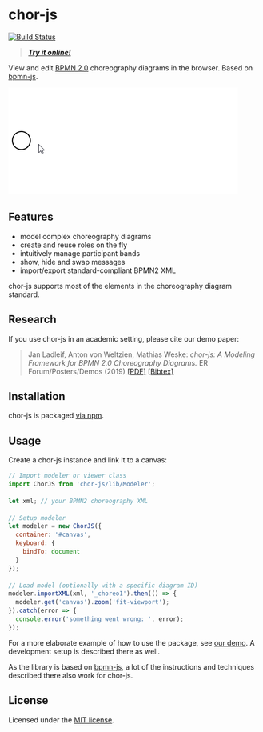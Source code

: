 # chor-js

[![Build Status](https://travis-ci.com/bptlab/chor-js.svg?branch=master)](https://travis-ci.com/bptlab/chor-js)

> ***[Try it online!](https://bpt-lab.org/chor-js-demo/)***

View and edit [BPMN 2.0](https://www.omg.org/spec/BPMN/2.0.2/) choreography diagrams in the browser.
Based on [bpmn-js](https://github.com/bpmn-io/bpmn-js/).

[![chor-js screencast](./docs/screencast.gif "chor-js in action")](https://github.com/bptlab/chor-js-demo)

## Features

- model complex choreography diagrams
- create and reuse roles on the fly
- intuitively manage participant bands
- show, hide and swap messages
- import/export standard-compliant BPMN2 XML

chor-js supports most of the elements in the choreography diagram standard.

## Research

If you use chor-js in an academic setting, please cite our demo paper:

> Jan Ladleif, Anton von Weltzien, Mathias Weske: _chor-js: A Modeling Framework for BPMN 2.0 Choreography Diagrams._ ER Forum/Posters/Demos (2019)
> [[PDF]](http://ceur-ws.org/Vol-2469/ERDemo02.pdf)
> [[Bibtex]](https://dblp.org/rec/bibtex/conf/er/LadleifWW19)

## Installation
chor-js is packaged [via npm](https://www.npmjs.com/package/chor-js).

## Usage

Create a chor-js instance and link it to a canvas:

```javascript
// Import modeler or viewer class
import ChorJS from 'chor-js/lib/Modeler';

let xml; // your BPMN2 choreography XML

// Setup modeler
let modeler = new ChorJS({
  container: '#canvas',
  keyboard: {
    bindTo: document
  }
});

// Load model (optionally with a specific diagram ID)
modeler.importXML(xml, '_choreo1').then(() => {
  modeler.get('canvas').zoom('fit-viewport');
}).catch(error => {
  console.error('something went wrong: ', error);
});
```

For a more elaborate example of how to use the package, see [our demo](https://github.com/bptlab/chor-js-demo).
A development setup is described there as well.

As the library is based on [bpmn-js](https://github.com/bpmn-io/bpmn-js/), a lot of the instructions and techniques described there also work for chor-js.

## License

Licensed under the [MIT license](https://github.com/bptlab/chor-js/blob/master/LICENSE).
